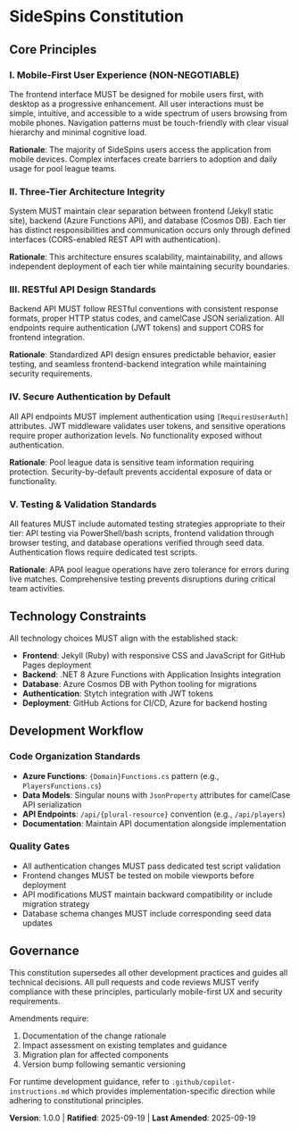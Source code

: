 <!--
Sync Impact Report:
- Version change: Initial → 1.0.0
- Principles added: Mobile-First UX, Three-Tier Architecture, RESTful API Design, Secure Authentication, Testing & Validation
- Templates requiring updates: ✅ Ready for validation phase
- No deferred TODOs
-->

# SideSpins Constitution

## Core Principles

### I. Mobile-First User Experience (NON-NEGOTIABLE)

The frontend interface MUST be designed for mobile users first, with desktop as a progressive enhancement. All user interactions must be simple, intuitive, and accessible to a wide spectrum of users browsing from mobile phones. Navigation patterns must be touch-friendly with clear visual hierarchy and minimal cognitive load.

**Rationale**: The majority of SideSpins users access the application from mobile devices. Complex interfaces create barriers to adoption and daily usage for pool league teams.

### II. Three-Tier Architecture Integrity

System MUST maintain clear separation between frontend (Jekyll static site), backend (Azure Functions API), and database (Cosmos DB). Each tier has distinct responsibilities and communication occurs only through defined interfaces (CORS-enabled REST API with authentication).

**Rationale**: This architecture ensures scalability, maintainability, and allows independent deployment of each tier while maintaining security boundaries.

### III. RESTful API Design Standards

Backend API MUST follow RESTful conventions with consistent response formats, proper HTTP status codes, and camelCase JSON serialization. All endpoints require authentication (JWT tokens) and support CORS for frontend integration.

**Rationale**: Standardized API design ensures predictable behavior, easier testing, and seamless frontend-backend integration while maintaining security requirements.

### IV. Secure Authentication by Default

All API endpoints MUST implement authentication using `[RequiresUserAuth]` attributes. JWT middleware validates user tokens, and sensitive operations require proper authorization levels. No functionality exposed without authentication.

**Rationale**: Pool league data is sensitive team information requiring protection. Security-by-default prevents accidental exposure of data or functionality.

### V. Testing & Validation Standards

All features MUST include automated testing strategies appropriate to their tier: API testing via PowerShell/bash scripts, frontend validation through browser testing, and database operations verified through seed data. Authentication flows require dedicated test scripts.

**Rationale**: APA pool league operations have zero tolerance for errors during live matches. Comprehensive testing prevents disruptions during critical team activities.

## Technology Constraints

All technology choices MUST align with the established stack:

- **Frontend**: Jekyll (Ruby) with responsive CSS and JavaScript for GitHub Pages deployment
- **Backend**: .NET 8 Azure Functions with Application Insights integration
- **Database**: Azure Cosmos DB with Python tooling for migrations
- **Authentication**: Stytch integration with JWT tokens
- **Deployment**: GitHub Actions for CI/CD, Azure for backend hosting

## Development Workflow

### Code Organization Standards

- **Azure Functions**: `{Domain}Functions.cs` pattern (e.g., `PlayersFunctions.cs`)
- **Data Models**: Singular nouns with `JsonProperty` attributes for camelCase API serialization
- **API Endpoints**: `/api/{plural-resource}` convention (e.g., `/api/players`)
- **Documentation**: Maintain API documentation alongside implementation

### Quality Gates

- All authentication changes MUST pass dedicated test script validation
- Frontend changes MUST be tested on mobile viewports before deployment
- API modifications MUST maintain backward compatibility or include migration strategy
- Database schema changes MUST include corresponding seed data updates

## Governance

This constitution supersedes all other development practices and guides all technical decisions. All pull requests and code reviews MUST verify compliance with these principles, particularly mobile-first UX and security requirements.

Amendments require:

1. Documentation of the change rationale
2. Impact assessment on existing templates and guidance
3. Migration plan for affected components
4. Version bump following semantic versioning

For runtime development guidance, refer to `.github/copilot-instructions.md` which provides implementation-specific direction while adhering to constitutional principles.

**Version**: 1.0.0 | **Ratified**: 2025-09-19 | **Last Amended**: 2025-09-19
